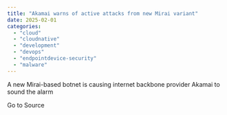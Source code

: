 ```yaml
---
title: "Akamai warns of active attacks from new Mirai variant"
date: 2025-02-01
categories: 
  - "cloud"
  - "cloudnative"
  - "development"
  - "devops"
  - "endpointdevice-security"
  - "malware"
---
```


A new Mirai-based botnet is causing internet backbone provider Akamai to sound the alarm

Go to Source
